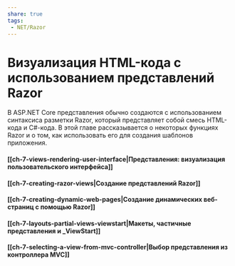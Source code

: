 ```yaml
---
share: true
tags:
 - NET/Razor
---
```

# Визуализация HTML-кода с использованием представлений Razor
В ASP.NET Core представления обычно создаются с использованием синтаксиса разметки Razor, который представляет собой смесь HTML-кода и C#-кода. В этой главе рассказывается о некоторых функциях Razor и о том, как использовать его для создания шаблонов приложения.
#### [[ch-7-views-rendering-user-interface|Представления: визуализация пользовательского интерфейса]]
#### [[ch-7-creating-razor-views|Создание представлений Razor]]
#### [[ch-7-creating-dynamic-web-pages|Создание динамических веб-страниц с помощью Razor]]
#### [[ch-7-layouts-partial-views-viewstart|Макеты, частичные представления и _ViewStart]]
#### [[ch-7-selecting-a-view-from-mvc-controller|Выбор представления из контроллера MVC]]